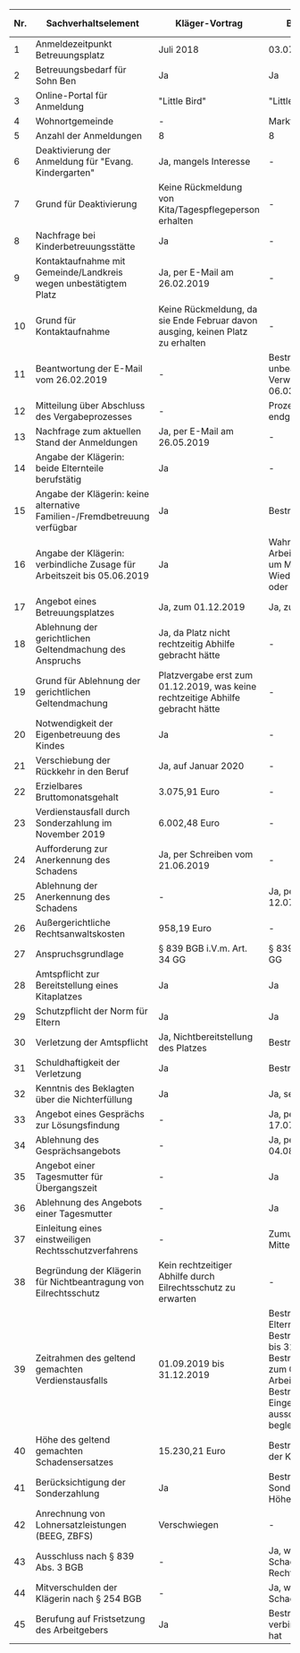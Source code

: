 | Nr. | Sachverhaltselement | Kläger-Vortrag | Beklagten-Vortrag | Beweismittel-Kläger | Beweismittel-Beklagter |
|---|---|---|---|---|---|
| 1 | Anmeldezeitpunkt Betreuungsplatz | Juli 2018 | 03.07.2018 | Anlage K1, Parteivernehmung | Anlage B2 |
| 2 | Betreuungsbedarf für Sohn Ben | Ja | Ja | Anlage K1 | Anlage B2 |
| 3 | Online-Portal für Anmeldung | "Little Bird" | "Little Bird" | Anlage K1 | Anlage B2 |
| 4 | Wohnortgemeinde | - | Markt Wendelstein | - | Anlage B2 |
| 5 | Anzahl der Anmeldungen | 8 | 8 | Anlage K1 | Anlage B2 |
| 6 | Deaktivierung der Anmeldung für "Evang. Kindergarten" | Ja, mangels Interesse | - | Anlage B2 | - |
| 7 | Grund für Deaktivierung | Keine Rückmeldung von Kita/Tagespflegeperson erhalten | - | Anlage B2 | - |
| 8 | Nachfrage bei Kinderbetreuungsstätte | Ja | - | - | - |
| 9 | Kontaktaufnahme mit Gemeinde/Landkreis wegen unbestätigtem Platz | Ja, per E-Mail am 26.02.2019 | - | Anlage B4 | - |
| 10 | Grund für Kontaktaufnahme | Keine Rückmeldung, da sie Ende Februar davon ausging, keinen Platz zu erhalten | - | Anlage B4 | - |
| 11 | Beantwortung der E-Mail vom 26.02.2019 | - | Bestritten, dass unbeantwortet geblieben; Verweis auf Schreiben vom 06.03.2019 | - | Anlage K1 (laut Beklagten) |
| 12 | Mitteilung über Abschluss des Vergabeprozesses | - | Prozess erst Mitte Mai endgültig abgeschlossen | - | - |
| 13 | Nachfrage zum aktuellen Stand der Anmeldungen | Ja, per E-Mail am 26.05.2019 | - | Anlage B5 | - |
| 14 | Angabe der Klägerin: beide Elternteile berufstätig | Ja | - | Anlage B5 | - |
| 15 | Angabe der Klägerin: keine alternative Familien-/Fremdbetreuung verfügbar | Ja | Bestritten | Anlage B5 | - |
| 16 | Angabe der Klägerin: verbindliche Zusage für Arbeitszeit bis 05.06.2019 | Ja | Wahrheitswidrig; Arbeitgeber bat lediglich um Mitteilung zur Wiederaufnahme der Arbeit oder Verbleib in Elternzeit | Anlage B5, Anlage B6 | Anlage B6 |
| 17 | Angebot eines Betreuungsplatzes | Ja, zum 01.12.2019 | Ja, zum 01.12.2019 | - | - |
| 18 | Ablehnung der gerichtlichen Geltendmachung des Anspruchs | Ja, da Platz nicht rechtzeitig Abhilfe gebracht hätte | - | - | - |
| 19 | Grund für Ablehnung der gerichtlichen Geltendmachung | Platzvergabe erst zum 01.12.2019, was keine rechtzeitige Abhilfe gebracht hätte | - | - | - |
| 20 | Notwendigkeit der Eigenbetreuung des Kindes | Ja | - | - | - |
| 21 | Verschiebung der Rückkehr in den Beruf | Ja, auf Januar 2020 | - | - | - |
| 22 | Erzielbares Bruttomonatsgehalt | 3.075,91 Euro | - | Anlage K2 | - |
| 23 | Verdienstausfall durch Sonderzahlung im November 2019 | 6.002,48 Euro | - | Anlage K2 | - |
| 24 | Aufforderung zur Anerkennung des Schadens | Ja, per Schreiben vom 21.06.2019 | - | Anlage K3 | - |
| 25 | Ablehnung der Anerkennung des Schadens | - | Ja, per Schreiben vom 12.07.2019 | - | Anlage K4 |
| 26 | Außergerichtliche Rechtsanwaltskosten | 958,19 Euro | - | Anlage K5 | - |
| 27 | Anspruchsgrundlage | § 839 BGB i.V.m. Art. 34 GG | § 839 BGB i.V.m. Art. 34 GG | - | - |
| 28 | Amtspflicht zur Bereitstellung eines Kitaplatzes | Ja | Ja | - | - |
| 29 | Schutzpflicht der Norm für Eltern | Ja | Ja | - | - |
| 30 | Verletzung der Amtspflicht | Ja, Nichtbereitstellung des Platzes | Bestritten | - | - |
| 31 | Schuldhaftigkeit der Verletzung | Ja | Bestritten | - | - |
| 32 | Kenntnis des Beklagten über die Nichterfüllung | Ja | Ja, seit 24.06.2019 | - | Anlage B9 |
| 33 | Angebot eines Gesprächs zur Lösungsfindung | - | Ja, per Schreiben vom 17.07.2019 | - | Anlage B17 |
| 34 | Ablehnung des Gesprächsangebots | - | Ja, per E-Mail vom 04.08.2019 | - | Anlage B18 |
| 35 | Angebot einer Tagesmutter für Übergangszeit | - | Ja | - | - |
| 36 | Ablehnung des Angebots einer Tagesmutter | - | Ja | - | - |
| 37 | Einleitung eines einstweiligen Rechtsschutzverfahrens | - | Zumutbar und möglich ab Mitte Mai 2019 | - | - |
| 38 | Begründung der Klägerin für Nichtbeantragung von Eilrechtsschutz | Kein rechtzeitiger Abhilfe durch Eilrechtsschutz zu erwarten | - | - | - |
| 39 | Zeitrahmen des geltend gemachten Verdienstausfalls | 01.09.2019 bis 31.12.2019 | Bestritten, dass Klägerin die Elternzeit verlängert hat; Bestritten, dass Elternzeit bis 31.12.2019 ging; Bestritten, dass Klägerin zum 01.09.2019 wieder Arbeit aufgenommen hätte; Bestritten, dass Eingewöhnungsphase ausschließlich von Klägerin begleitet wird | - | - |
| 40 | Höhe des geltend gemachten Schadensersatzes | 15.230,21 Euro | Bestritten die Berechnung der Klägerin | - | - |
| 41 | Berücksichtigung der Sonderzahlung | Ja | Bestritten, dass Sonderzahlung in voller Höhe zustünde | - | - |
| 42 | Anrechnung von Lohnersatzleistungen (BEEG, ZBFS) | Verschwiegen | - | - | - |
| 43 | Ausschluss nach § 839 Abs. 3 BGB | - | Ja, wegen Unterlassung der Schadenabwendung durch Rechtsmittel | - | - |
| 44 | Mitverschulden der Klägerin nach § 254 BGB | - | Ja, wegen Verstoßes gegen Schadensminderungspflicht | - | - |
| 45 | Berufung auf Fristsetzung des Arbeitgebers | Ja | Bestritten, dass Arbeitgeber verbindliche Frist gesetzt hat | - | Anlage B6 |